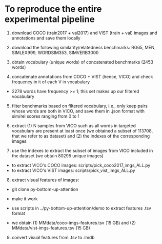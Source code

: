 # To reproduce the entire experimental pipeline

1. download COCO (train2017 + val2017) and VIST (train + val) images and annotations and save them locally

2. download the following similarity/relatedness benchmarks: RG65, MEN, SIMLEX999, WORDSIM353, SIMVERB3000

3. obtain vocabulary (unique words) of concatenated benchmarks (2453 words)

4. concatenate annotations from COCO + VIST (hence, VICO) and check frequency in it of each V in vocabulary

- 2278 words have frequency >= 1; this set makes up our filtered vocabulary

5. filter benchmarks based on filtered vocabulary, i.e., only keep pairs whose words are both in VICO, and save them in .json format with sim/rel scores ranging from 0 to 1

6. extract (1) N samples from VICO such as all words in targeted vocabulary are present at least once (we obtained a subset of 113708, that we refer to as dataset) and (2) the indexes of the corresponding images

7. use the indexes to extract the subset of images from VICO included in the dataset (we obtain 80295 unique images)

- to extract VICO's COCO images: scripts/pick_coco2017_imgs_ALL.py
- to extract VICO's VIST images: scripts/pick_vist_imgs_ALL.py

8. extract visual features of images:

- git clone py-bottom-up-attention
- make it work
- use scripts in ../py-bottom-up-attention/demo to extract features .tsv format

- we obtain (1) MMdata/coco-imgs-features.tsv (15 GB) and (2) MMdata/vist-imgs-features.tsv (15 GB)

9. convert visual features from .tsv to .lmdb


